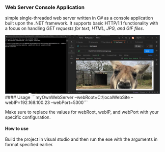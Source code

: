 ### Web Server Console Application
simple single-threaded web server written in C# as a console application built upon the .NET framework. It supports basic HTTP/1.1 functionality with a focus on handling *GET requests for text, HTML, JPG, and GIF files*.

<img src="WebServerPreview.JPG"/>
#### Usage
```myOwnWebServer –webRoot=C:\localWebSite –webIP=192.168.100.23 –webPort=5300```

Make sure to replace the values for webRoot, webIP, and webPort with your specific configuration.

#### How to use
Build the project in visual studio and then run the exe with the arguments in format specified earlier. 

